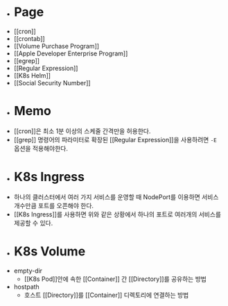 - # Page
- [[cron]]
- [[crontab]]
- [[Volume Purchase Program]]
- [[Apple Developer Enterprise Program]]
- [[egrep]]
- [[Regular Expression]]
- [[K8s Helm]]
- [[Social Security Number]]
- # Memo
- [[cron]]은 최소 1분 이상의 스케줄 간격만을 허용한다.
- [[grep]] 명령어의 파라미터로 확장된 [[Regular Expression]]을 사용하려면 `-E` 옵션을 적용해야한다.
- # K8s Ingress
- 하나의 클러스터에서 여러 가지 서비스를 운영할 때 NodePort를 이용하면 서비스 개수만큼 포트를 오픈해야 한다.
- [[K8s Ingress]]를 사용하면 위와 같은 상황에서 하나의 포트로 여러개의 서비스를 제공할 수 있다.
- # K8s Volume
- empty-dir
	- [[K8s Pod]]안에 속한 [[Container]] 간 [[Directory]]를 공유하는 방법
- hostpath
	- 호스트 [[Directory]]를 [[Container]] 디렉토리에 연결하는 방법